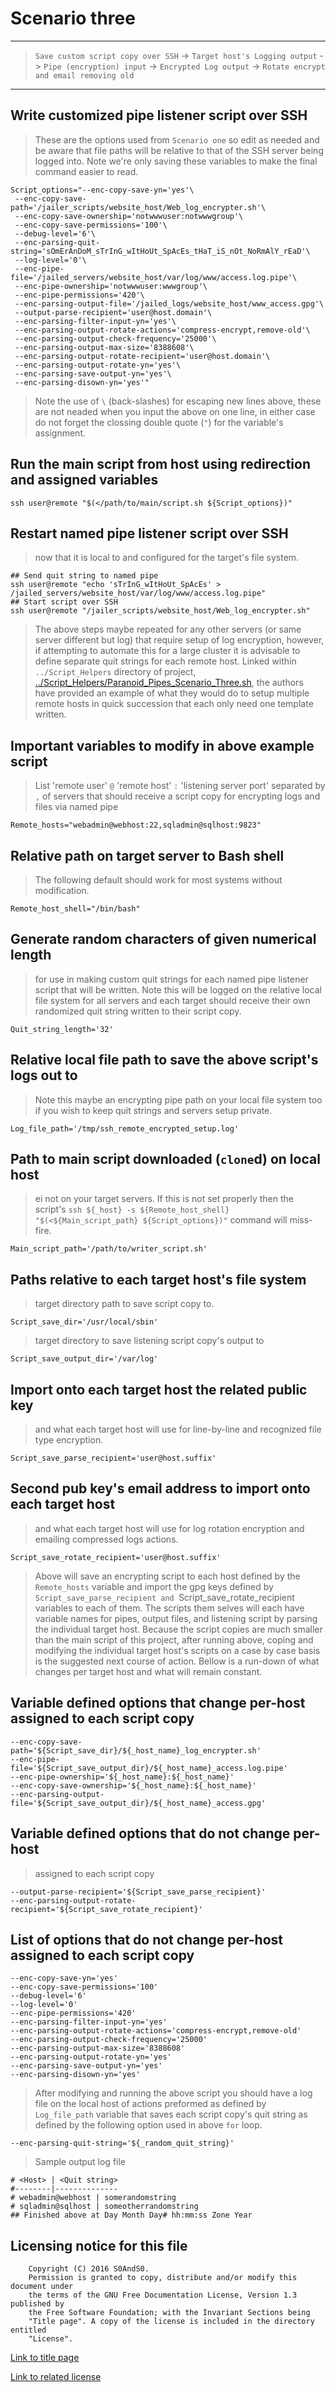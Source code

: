 # Scenario three

-----

> `Save custom script copy over SSH` -> `Target host's Logging output` ->
> `Pipe (encryption) input` -> `Encrypted Log output` ->
> `Rotate encrypt and email removing old`

-----

## Write customized pipe listener script over SSH

> These are the options used from `Scenario one` so edit as needed and be
> aware that file paths will be relative to that of the SSH server being logged
> into. Note we're only saving these variables to make the final command easier
> to read.

```
Script_options="--enc-copy-save-yn='yes'\
 --enc-copy-save-path='/jailer_scripts/website_host/Web_log_encrypter.sh'\
 --enc-copy-save-ownership='notwwwuser:notwwwgroup'\
 --enc-copy-save-permissions='100'\
 --debug-level='6'\
 --enc-parsing-quit-string='sOmErAnDoM_sTrInG_wItHoUt_SpAcEs_tHaT_iS_nOt_NoRmAlY_rEaD'\
 --log-level='0'\
 --enc-pipe-file='/jailed_servers/website_host/var/log/www/access.log.pipe'\
 --enc-pipe-ownership='notwwwuser:wwwgroup'\
 --enc-pipe-permissions='420'\
 --enc-parsing-output-file='/jailed_logs/website_host/www_access.gpg'\
 --output-parse-recipient='user@host.domain'\
 --enc-parsing-filter-input-yn='yes'\
 --enc-parsing-output-rotate-actions='compress-encrypt,remove-old'\
 --enc-parsing-output-check-frequency='25000'\
 --enc-parsing-output-max-size='8388608'\
 --enc-parsing-output-rotate-recipient='user@host.domain'\
 --enc-parsing-output-rotate-yn='yes'\
 --enc-parsing-save-output-yn='yes'\
 --enc-parsing-disown-yn='yes'"
```

> Note the use of `\` (back-slashes) for escaping new lines above, these are not
> neaded when you input the above on one line, in either case do not forget the
> clossing double quote (`"`) for the variable's assignment.

## Run the main script from host using redirection and assigned variables

```
ssh user@remote "$(</path/to/main/script.sh ${Script_options})"
```

## Restart named pipe listener script over SSH

> now that it is local to and configured for the target's file system.

```
## Send quit string to named pipe
ssh user@remote "echo 'sTrInG_wItHoUt_SpAcEs' > /jailed_servers/website_host/var/log/www/access.log.pipe"
## Start script over SSH
ssh user@remote "/jailer_scripts/website_host/Web_log_encrypter.sh"
```

> The above steps maybe repeated for any other servers (or same server
> different but log) that require setup of log encryption, however, if attempting
> to automate this for a large cluster it is advisable to define separate quit
> strings for each remote host. Linked within `../Script_Helpers` directory of
> project,
> [../Script_Helpers/Paranoid_Pipes_Scenario_Three.sh](../Script_Helpers/Paranoid_Pipes_Scenario_Three.sh),
> the authors have provided an example of what they would do to setup
> multiple remote hosts in quick succession that each only need one template
> written.

## Important variables to modify in above example script

> List 'remote user' `@` 'remote host' `:` 'listening server port' separated
> by `,` of servers that should receive a script copy for encrypting logs and
> files via named pipe

```
Remote_hosts="webadmin@webhost:22,sqladmin@sqlhost:9823"
```

## Relative path on target server to Bash shell

> The following default should work for most systems without modification.

```
Remote_host_shell="/bin/bash"
```

## Generate random characters of given numerical length

> for use in making custom quit strings for each named pipe listener script
> that will be written. Note this will be logged on the relative local file
> system for all servers and each target should receive their own randomized
> quit string written to their script copy.

```
Quit_string_length='32'
```

## Relative local file path to save the above script's logs out to

> Note this maybe an encrypting pipe path on your local file system too if you
> wish to keep quit strings and servers setup private.

```
Log_file_path='/tmp/ssh_remote_encrypted_setup.log'
```

## Path to main script downloaded (`clone`d) on local host

> ei not on your target servers. If this is not set properly then the script's
> `ssh ${_host} -s ${Remote_host_shell} "$(<${Main_script_path} ${Script_options})"`
> command will miss-fire.

```
Main_script_path='/path/to/writer_script.sh'
```

## Paths relative to each target host's file system

> target directory path to save script copy to.

```
Script_save_dir='/usr/local/sbin'
```

> target directory to save listening script copy's output to

```
Script_save_output_dir='/var/log'
```

## Import onto each target host the related public key

> and what each target host will use for line-by-line and recognized file type
> encryption.

```
Script_save_parse_recipient='user@host.suffix'
```

## Second pub key's email address to import onto each target host

> and what each target host will use for log rotation encryption and emailing
> compressed logs actions.

```
Script_save_rotate_recipient='user@host.suffix'
```

> Above will save an encrypting script to each host defined by the `Remote_hosts`
> variable and import the gpg keys defined by `Script_save_parse_recipient and
> `Script_save_rotate_recipient variables to each of them. The scripts them
> selves will each have variable names for pipes, output files, and listening
> script by parsing the individual target host. Because the script copies are
> much smaller than the main script of this project, after running above, coping
> and modifying the individual target host's scripts on a case by case basis is
> the suggested next course of action.
> Bellow is a run-down of what changes per target host and what will remain
> constant.

## Variable defined options that change per-host assigned to each script copy

```
--enc-copy-save-path='${Script_save_dir}/${_host_name}_log_encrypter.sh'
--enc-pipe-file='${Script_save_output_dir}/${_host_name}_access.log.pipe'
--enc-pipe-ownership='${_host_name}:${_host_name}'
--enc-copy-save-ownership='${_host_name}:${_host_name}'
--enc-parsing-output-file='${Script_save_output_dir}/${_host_name}_access.gpg'
```

## Variable defined options that do not change per-host

> assigned to each script copy

```
--output-parse-recipient='${Script_save_parse_recipient}'
--enc-parsing-output-rotate-recipient='${Script_save_rotate_recipient}'
```

## List of options that do not change per-host assigned to each script copy

```
--enc-copy-save-yn='yes'
--enc-copy-save-permissions='100'
--debug-level='6'
--log-level='0'
--enc-pipe-permissions='420'
--enc-parsing-filter-input-yn='yes'
--enc-parsing-output-rotate-actions='compress-encrypt,remove-old'
--enc-parsing-output-check-frequency='25000'
--enc-parsing-output-max-size='8388608'
--enc-parsing-output-rotate-yn='yes'
--enc-parsing-save-output-yn='yes'
--enc-parsing-disown-yn='yes'
```

> After modifying and running the above script you should have a log file on the
> local host of actions preformed as defined by `Log_file_path` variable that
> saves each script copy's quit string as defined by the following option used in
> above `for` loop.

```
--enc-parsing-quit-string='${_random_quit_string}'
```

> Sample output log file

```
# <Host> | <Quit string>
#--------|--------------
# webadmin@webhost | somerandomstring
# sqladmin@sqlhost | someotherrandomstring
## Finished above at Day Month Day# hh:mm:ss Zone Year
```

## Licensing notice for this file

```
    Copyright (C) 2016 S0AndS0.
    Permission is granted to copy, distribute and/or modify this document under
    the terms of the GNU Free Documentation License, Version 1.3 published by
    the Free Software Foundation; with the Invariant Sections being
    "Title page". A copy of the license is included in the directory entitled
    "License".
```

[Link to title page](Contributing_Financially.md)

[Link to related license](../Licenses/GNU_FDLv1.3_Documentation.md)
